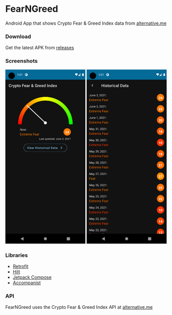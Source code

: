 # FearNGreed
Android App that shows Crypto Fear & Greed Index data from [alternative.me](https://alternative.me/crypto/fear-and-greed-index/)

### Download
Get the latest APK from [releases](https://github.com/ashar-7/FearNGreed/releases)

### Screenshots
<img src=./screenshots/current_index.png width=250/> <img src=./screenshots/all_indexes.png width=250/>

### Libraries
* [Retrofit](https://square.github.io/retrofit/)
* [Hilt](https://dagger.dev/hilt/)
* [Jetpack Compose](https://developer.android.com/jetpack/compose)
* [Accompanist](https://github.com/google/accompanist)

### API
FearNGreed uses the Crypto Fear & Greed Index API at [alternative.me](https://alternative.me/crypto/fear-and-greed-index/#api)
